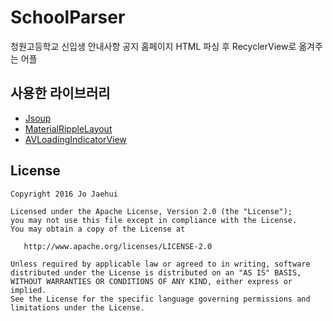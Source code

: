# SchoolParser
청원고등학교 신입생 안내사항 공지 홈페이지 HTML 파싱 후 RecyclerView로 옮겨주는 어플

## 사용한 라이브러리
- [Jsoup](http://jsoup.org/)
- [MaterialRippleLayout](https://github.com/balysv/material-ripple)
- [AVLoadingIndicatorView](https://github.com/81813780/AVLoadingIndicatorView)


## License
```
Copyright 2016 Jo Jaehui

Licensed under the Apache License, Version 2.0 (the "License");
you may not use this file except in compliance with the License.
You may obtain a copy of the License at

   http://www.apache.org/licenses/LICENSE-2.0

Unless required by applicable law or agreed to in writing, software
distributed under the License is distributed on an "AS IS" BASIS,
WITHOUT WARRANTIES OR CONDITIONS OF ANY KIND, either express or implied.
See the License for the specific language governing permissions and
limitations under the License.
```